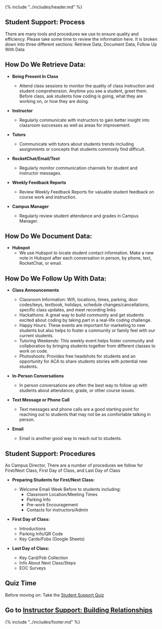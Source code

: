 {% include "../includes/header.md" %}

## Student Support: Process

There are many tools and procedures we use to ensure quality and efficiency. Please take some time to review the information here. It is broken down into three different sections: Retrieve Data, Document Data, Follow Up With Data

## How Do We Retrieve Data:

- **Being Present In Class**
    - Attend class sessions to monitor the quality of class instruction and student comprehension. Anytime you see a student, greet them. Before class, ask students how coding is going, what they are working on, or how they are doing. 


- **Instructor**
    - Regularly communicate with instructors to gain better insight into classroom successes as well as areas for improvement.


- **Tutors**
    - Communicate with tutors about students trends including assignments or concepts that students commonly find difficult.


- **RocketChat/Email/Text**
    - Regularly monitor communication channels for student and instructor messages. 


- **Weekly Feedback Reports**
    - Review Weekly Feedback Reports for valuable student feedback on course work and instruction. 


- **Campus Manager**
    - Regularly review student attendance and grades in Campus Manager.



## How Do We Document Data:

- **Hubspot** 
    - We use Hubspot to locate student contact information. Make a new note in Hubspot after each conversation in person, by phone, text, RocketChat, or email. 



## How Do We Follow Up With Data:

- **Class Announcements**
    - Classroom Information: Wifi, locations, times, parking, door codes/keys, textbook, holidays, schedule changes/cancellations, specific class updates, and meet recording links
    - Hackathons: A great way to build community and get students excited about coding by taking part in a real-life coding challenge. 
    - Happy Hours: These events are important for marketing to new students but also helps to foster a community or family feel with our current students.
    - Tutoring Weekends: This weekly event helps foster community and collaboration by bringing students together from different classes to work on code.
    - Photoshoots: Provides free headshots for students and an opportunity for ACA to share students stories with potential new students. 


- **In-Person Conversations**
    - In person conversations are often the best way to follow up with students about attendance, grade, or other course issues. 


- **Text Message or Phone Call**
    - Text messages and phone calls are a good starting point for reaching out to students that may not be as comfortable talking in person.


- **Email**
    - Email is another good way to reach out to students. 


## Student Support: Procedures

As Campus Director, There are a number of procedures we follow for First/Next Class, First Day of Class, and Last Day of Class

- **Preparing Students for First/Next Class:**
    - Welcome Email Week Before to students including:
        - Classroom Location/Meeting Times
        - Parking Info
        - Pre-work Encouragement
        - Contacts for instructors/Admin

- **First Day of Class:**
    - Introductions
    - Parking Info/QR Code
    - Key Cards/Fobs (Google Sheets)

- **Last Day of Class:** 
    - Key Card/Fob Collection
    - Info About Next Class/Steps 
    - EOC Surveys

## Quiz Time

Before moving on: Take the [Student Support Quiz]()

## Go to [Instructor Support: Building Relationships](../steps/instructorSupportBuildingRelationships.md)

{% include "../includes/footer.md" %}
